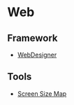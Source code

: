 # Web

## Framework

- [WebDesigner](https://webdesigner.withgoogle.com/)

## Tools

- [Screen Size Map](https://screensizemap.com/)
